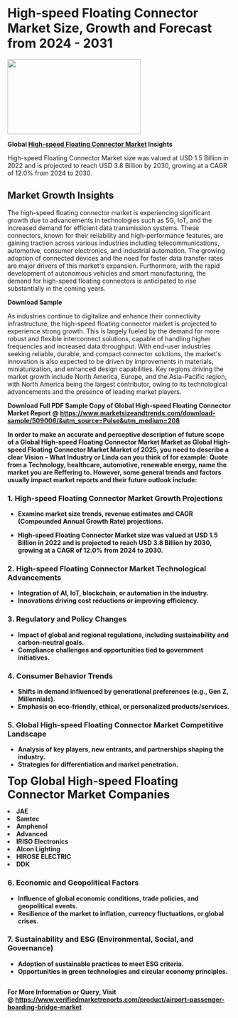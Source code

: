 <H1>High-speed Floating Connector Market Size, Growth and Forecast from 2024 - 2031</H1><img class="aligncenter size-medium wp-image-584254" src="https://thirdeyenews.in/wp-content/uploads/2024/09/Global-Market-Research-300x168.jpeg" alt="" width="300" height="168" /><p><strong>Global&nbsp;<a href="https://www.marketsizeandtrends.com/download-sample/509006/&amp;utm_source=Pulse&amp;utm_medium=208">High-speed Floating Connector Market</a> Insights</strong></p><p>High-speed Floating Connector Market size was valued at USD 1.5 Billion in 2022 and is projected to reach USD 3.8 Billion by 2030, growing at a CAGR of 12.0% from 2024 to 2030.</p><p><h2>Market Growth Insights</h2> <p>The high-speed floating connector market is experiencing significant growth due to advancements in technologies such as 5G, IoT, and the increased demand for efficient data transmission systems. These connectors, known for their reliability and high-performance features, are gaining traction across various industries including telecommunications, automotive, consumer electronics, and industrial automation. The growing adoption of connected devices and the need for faster data transfer rates are major drivers of this market's expansion. Furthermore, with the rapid development of autonomous vehicles and smart manufacturing, the demand for high-speed floating connectors is anticipated to rise substantially in the coming years.</p> <p><strong>Download Sample</strong></p> <p>As industries continue to digitalize and enhance their connectivity infrastructure, the high-speed floating connector market is projected to experience strong growth. This is largely fueled by the demand for more robust and flexible interconnect solutions, capable of handling higher frequencies and increased data throughput. With end-user industries seeking reliable, durable, and compact connector solutions, the market's innovation is also expected to be driven by improvements in materials, miniaturization, and enhanced design capabilities. Key regions driving the market growth include North America, Europe, and the Asia-Pacific region, with North America being the largest contributor, owing to its technological advancements and the presence of leading market players.</p> <p><strong></p><p><span class=""><strong>Download Full PDF Sample Copy of Global High-speed Floating Connector Market Report</strong> @ <a href="https://www.marketsizeandtrends.com/download-sample/509006/&amp;utm_source=Pulse&amp;utm_medium=208" target="_blank">https://www.marketsizeandtrends.com/download-sample/509006/&amp;utm_source=Pulse&amp;utm_medium=208</a></span></p><p>In order to make an accurate and perceptive description of future scope of a Global&nbsp;High-speed Floating Connector Market Market as Global&nbsp;High-speed Floating Connector Market Market of 2025, you need to describe a clear Vision &ndash; What Industry or Linda can you think of for example: Quote from a Technology, healthcare, automotive, renewable energy, name the market you are Reffering to. However, some general trends and factors usually impact market reports and their future outlook include:</p><h3>1.&nbsp;<strong>High-speed Floating Connector Market Growth Projections</strong></h3><ul><li>Examine market size trends, revenue estimates and CAGR (Compounded Annual Growth Rate) projections.</li><li><p>High-speed Floating Connector Market size was valued at USD 1.5 Billion in 2022 and is projected to reach USD 3.8 Billion by 2030, growing at a CAGR of 12.0% from 2024 to 2030.</p></li></ul><h3>2.&nbsp;<strong>High-speed Floating Connector Market Technological Advancements</strong></h3><ul><li>Integration of AI, IoT, blockchain, or automation in the industry.</li><li>Innovations driving cost reductions or improving efficiency.</li></ul><h3>3.&nbsp;<strong>Regulatory and Policy Changes</strong></h3><ul><li>Impact of global and regional regulations, including sustainability and carbon-neutral goals.</li><li>Compliance challenges and opportunities tied to government initiatives.</li></ul><h3>4.&nbsp;<strong>Consumer Behavior Trends</strong></h3><ul><li>Shifts in demand influenced by generational preferences (e.g., Gen Z, Millennials).</li><li>Emphasis on eco-friendly, ethical, or personalized products/services.</li></ul><h3>5.&nbsp;<strong>Global High-speed Floating Connector Market Competitive Landscape</strong></h3><ul><li>Analysis of key players, new entrants, and partnerships shaping the industry.</li><li>Strategies for differentiation and market penetration.</li></ul><p data-pm-slice="1 1 []"><span style="color: inherit; font-family: inherit; font-size: 25px;">Top Global High-speed Floating Connector Market Companies</span></p><div class="" data-test-id=""><p><li>JAE</li><li> Samtec</li><li> Amphenol</li><li> Advanced</li><li> IRISO Electronics</li><li> Alcon Lighting</li><li> HIROSE ELECTRIC</li><li> DDK</li></p></div><h3>6.&nbsp;<strong>Economic and Geopolitical Factors</strong></h3><ul><li>Influence of global economic conditions, trade policies, and geopolitical events.</li><li>Resilience of the market to inflation, currency fluctuations, or global crises.</li></ul><h3>7.&nbsp;<strong>Sustainability and ESG (Environmental, Social, and Governance)</strong></h3><ul><li>Adoption of sustainable practices to meet ESG criteria.</li><li>Opportunities in green technologies and circular economy principles.</li></ul><h2><strong style="font-size: 14px;">For More Information or Query, Visit @&nbsp;</strong><a style="background-color: #ffffff; font-size: 14px;" href="https://www.marketsizeandtrends.com/report/high-speed-floating-connector-market/" target="_blank">https://www.verifiedmarketreports.com/product/airport-passenger-boarding-bridge-market</a></h2>
